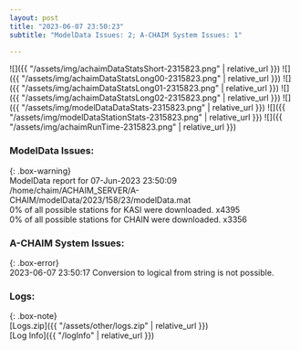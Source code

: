 ```yaml
---
layout: post
title: "2023-06-07 23:50:23"
subtitle: "ModelData Issues: 2; A-CHAIM System Issues: 1"

---
```


![]({{ "/assets/img/achaimDataStatsShort-2315823.png" | relative_url }})
![]({{ "/assets/img/achaimDataStatsLong00-2315823.png" | relative_url }})
![]({{ "/assets/img/achaimDataStatsLong01-2315823.png" | relative_url }})
![]({{ "/assets/img/achaimDataStatsLong02-2315823.png" | relative_url }})
![]({{ "/assets/img/modelDataDataStats-2315823.png" | relative_url }})
![]({{ "/assets/img/modelDataStationStats-2315823.png" | relative_url }})
![]({{ "/assets/img/achaimRunTime-2315823.png" | relative_url }})


### ModelData Issues:  
  
{: .box-warning}  
 ModelData report for 07-Jun-2023 23:50:09   
 /home/chaim/ACHAIM_SERVER/A-CHAIM/modelData/2023/158/23/modelData.mat   
 0% of all possible stations for KASI were downloaded. x4395   
 0% of all possible stations for CHAIN were downloaded. x3356   
  
### A-CHAIM System Issues:  
  
{: .box-error}  
2023-06-07 23:50:17 Conversion to logical from string is not possible.  

### Logs:  
  
{: .box-note}  
[Logs.zip]({{ "/assets/other/logs.zip" | relative_url }})  
[Log Info]({{ "/logInfo" | relative_url }})  
